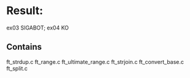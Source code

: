 # Result: 
ex03 SIGABOT; ex04 KO

## Contains
ft_strdup.c
ft_range.c
ft_ultimate_range.c
ft_strjoin.c
ft_convert_base.c
ft_split.c
